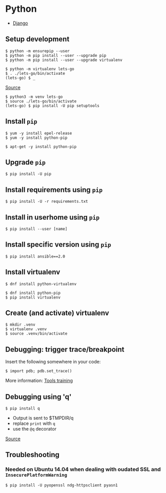 Python
======

  * [Django](django.md)


## Setup development

```
$ python -m ensurepip --user
$ python -m pip install --user --upgrade pip
$ python -m pip install --user --upgrade virtualenv
```

```
$ python -m virtualenv lets-go
$ . ./lets-go/bin/activate
(lets-go) $ _
```

[Source](https://glyph.twistedmatrix.com/2016/08/python-packaging.html)

```
$ python3 -m venv lets-go
$ source ./lets-go/bin/activate
(lets-go) $ pip install -U pip setuptools
```


## Install `pip`
```
$ yum -y install epel-release
$ yum -y install python-pip
```

```
$ apt-get -y install python-pip
```


## Upgrade `pip`
```
$ pip install -U pip
```


## Install requirements using `pip`
```
$ pip install -U -r requirements.txt
```


## Install in userhome using `pip`
```
$ pip install --user [name]
```


## Install specific version using `pip`
```
$ pip install ansible==2.0
```


## Install virtualenv
```
$ dnf install python-virtualenv
```

```
$ dnf install python-pip
$ pip install virtualenv
```


## Create (and activate) virtualenv
```
$ mkdir .venv
$ virtualenv .venv
$ source .venv/bin/activate
```


## Debugging: trigger trace/breakpoint

Insert the following somewhere in your code:
```
$ import pdb; pdb.set_trace()
```

More information: [Tools training](https://github.com/gbraad/tools-training/blob/master/md/slides.md#pdb)


## Debugging using 'q'
```
$ pip install q
```

 * Output is sent to $TMPDIR/q
 * replace `print` with `q`
 * use the `@q` decorator

[Source](https://pypi.python.org/pypi/q)


Troubleshooting
---------------

### Needed on Ubuntu 14.04 when dealing with oudated SSL and `InsecurePlatformWarning`

```
$ pip install -U pyopenssl ndg-httpsclient pyasn1
```
